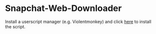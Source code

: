 # Snapchat-Web-Downloader

Install a userscript manager (e.g. Violentmonkey) and click [here](https://github.com/danthekidd/Snapchat-Web-Downloader/raw/refs/heads/main/Snapchat%20Web%20Downloader.user.js) to install the script.

